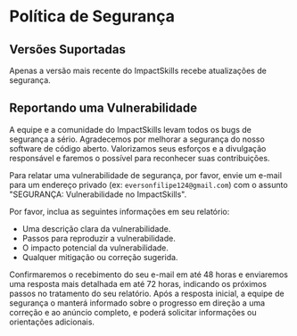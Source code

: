 # Política de Segurança

## Versões Suportadas

Apenas a versão mais recente do ImpactSkills recebe atualizações de segurança.

## Reportando uma Vulnerabilidade

A equipe e a comunidade do ImpactSkills levam todos os bugs de segurança a sério. Agradecemos por melhorar a segurança do nosso software de código aberto. Valorizamos seus esforços e a divulgação responsável e faremos o possível para reconhecer suas contribuições.

Para relatar uma vulnerabilidade de segurança, por favor, envie um e-mail para um endereço privado (ex: `eversonfilipe124@gmail.com`) com o assunto "SEGURANÇA: Vulnerabilidade no ImpactSkills".

Por favor, inclua as seguintes informações em seu relatório:

- Uma descrição clara da vulnerabilidade.
- Passos para reproduzir a vulnerabilidade.
- O impacto potencial da vulnerabilidade.
- Qualquer mitigação ou correção sugerida.

Confirmaremos o recebimento do seu e-mail em até 48 horas e enviaremos uma resposta mais detalhada em até 72 horas, indicando os próximos passos no tratamento do seu relatório. Após a resposta inicial, a equipe de segurança o manterá informado sobre o progresso em direção a uma correção e ao anúncio completo, e poderá solicitar informações ou orientações adicionais.
